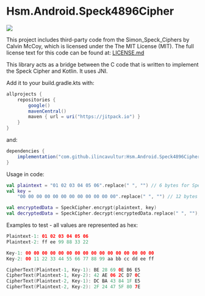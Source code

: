 # Hsm.Android.Speck4896Cipher

[![](https://jitpack.io/v/ilincavultur/Hsm.Android.Speck4896Cipher.svg)](https://jitpack.io/#ilincavultur/Hsm.Android.Speck4896Cipher)

This project includes third-party code from the Simon_Speck_Ciphers
 by Calvin McCoy, which is licensed under the The MIT License (MIT).
The full license text for this code can be found at:
[LICENSE.md](https://github.com/inmcm/Simon_Speck_Ciphers/blob/master/LICENSE.md)

This library acts as a bridge between the C code that is written to implement the Speck Cipher and Kotlin.
It uses JNI.

Add it to your build.gradle.kts with:
```gradle
allprojects {
    repositories {
        google()
        mavenCentral()
        maven { url = uri("https://jitpack.io") }
    }
}
```
and:

```gradle
dependencies {
    implementation("com.github.ilincavultur:Hsm.Android.Speck4896Cipher:{latest version}")
}
```

Usage in code:

```kotlin
val plaintext = "01 02 03 04 05 06".replace(" ", "") // 6 bytes for Speck 96/48
val key =
    "00 00 00 00 00 00 00 00 00 00 00 00".replace(" ", "") // 12 bytes for Speck 96/48

val encryptedData = SpeckCipher.encrypt(plaintext, key)
val decryptedData = SpeckCipher.decrypt(encryptedData.replace(" ", ""), key)
```

Examples to test - all values are represented as hex:

```kotlin
Plaintext-1: 01 02 03 04 05 06
Plaintext-2: ff ee 99 88 33 22

Key-1: 00 00 00 00 00 00 00 00 00 00 00 00 00 00 00 00
Key-2: 00 11 22 33 44 55 66 77 88 99 aa bb cc dd ee ff

CipherText(Plaintext-1, Key-1): BE 28 69 0E B6 E5
CipherText(Plaintext-1, Key-2): 42 AE 06 2C D7 0C
CipherText(Plaintext-2, Key-1): DC BA 43 84 1F E5
CipherText(Plaintext-2, Key-2): 2F 24 47 5F 80 7E
```
